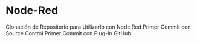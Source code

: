 # Node-Red
Clonación de Repositorio para Utilizarlo con Node Red
Primer Commit con Source Control
Primer Commit con Plug-In GitHub
